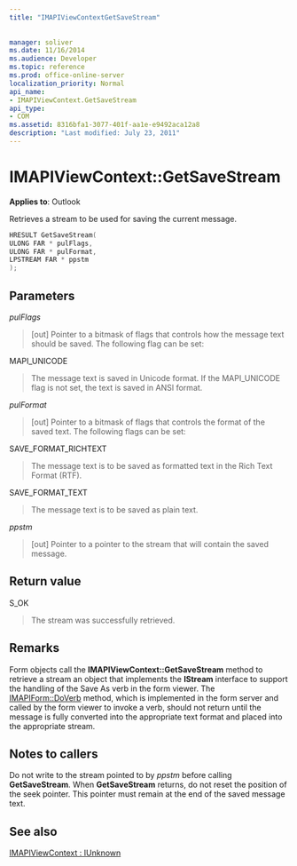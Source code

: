 ```yaml
---
title: "IMAPIViewContextGetSaveStream"
 
 
manager: soliver
ms.date: 11/16/2014
ms.audience: Developer
ms.topic: reference
ms.prod: office-online-server
localization_priority: Normal
api_name:
- IMAPIViewContext.GetSaveStream
api_type:
- COM
ms.assetid: 8316bfa1-3077-401f-aa1e-e9492aca12a8
description: "Last modified: July 23, 2011"
---
```


# IMAPIViewContext::GetSaveStream

  
  
**Applies to**: Outlook 
  
Retrieves a stream to be used for saving the current message.
  
```cpp
HRESULT GetSaveStream(
ULONG FAR * pulFlags,
ULONG FAR * pulFormat,
LPSTREAM FAR * ppstm
);
```

## Parameters

 _pulFlags_
  
> [out] Pointer to a bitmask of flags that controls how the message text should be saved. The following flag can be set:
    
MAPI_UNICODE 
  
> The message text is saved in Unicode format. If the MAPI_UNICODE flag is not set, the text is saved in ANSI format.
    
 _pulFormat_
  
> [out] Pointer to a bitmask of flags that controls the format of the saved text. The following flags can be set:
    
SAVE_FORMAT_RICHTEXT 
  
> The message text is to be saved as formatted text in the Rich Text Format (RTF). 
    
SAVE_FORMAT_TEXT 
  
> The message text is to be saved as plain text. 
    
 _ppstm_
  
> [out] Pointer to a pointer to the stream that will contain the saved message.
    
## Return value

S_OK 
  
> The stream was successfully retrieved.
    
## Remarks

Form objects call the **IMAPIViewContext::GetSaveStream** method to retrieve a stream an object that implements the **IStream** interface to support the handling of the Save As verb in the form viewer. The [IMAPIForm::DoVerb](imapiform-doverb.md) method, which is implemented in the form server and called by the form viewer to invoke a verb, should not return until the message is fully converted into the appropriate text format and placed into the appropriate stream. 
  
## Notes to callers

Do not write to the stream pointed to by  _ppstm_ before calling **GetSaveStream**. When **GetSaveStream** returns, do not reset the position of the seek pointer. This pointer must remain at the end of the saved message text. 
  
## See also



[IMAPIViewContext : IUnknown](imapiviewcontextiunknown.md)

